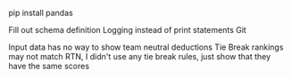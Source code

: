 


pip install pandas

Fill out schema definition
Logging instead of print statements
Git

  Input data has no way to show team neutral deductions
  Tie Break rankings may not match RTN, I didn't use any tie break rules, just show that they have the same scores
